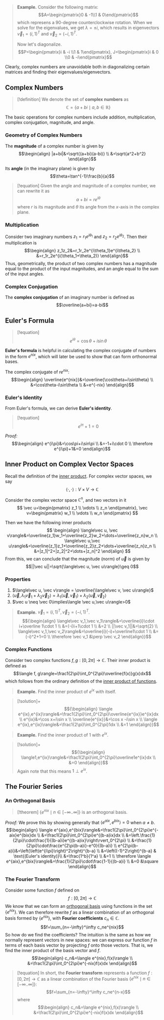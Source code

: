 
>**Example.** Consider the following matrix: $$A=\begin{pmatrix}0 & -1\\1 & 0\end{pmatrix}$$
>which represens a 90-degree counterclockwise rotation. When we solve for the eigenvalues, we get $\lambda=\pm i$, which results in eigenvectors $\vec v_1=(i, 1)^T$ and $\vec v_2=(-i,1)^T$.
>
>Now let's diagonalize. $$P=\begin{pmatrix}i & -i \\1 & 1\end{pmatrix}, J=\begin{pmatrix}i & 0 \\0 & -i\end{pmatrix}$$

Clearly, complex numbers are unavoidable both in diagonalizing certain matrices and finding their eigenvalues/eigenvectors.

## Complex Numbers

>[!definition]
>We denote the set of **complex numbers** as $$\mathbb C=\{a+bi\mid a, b \in \mathbb R\}$$

The basic operations for complex numbers include addition, multiplication, complex conjugation, magnitude, and angle.

### Geometry of Complex Numbers

The **magnitude** of a complex number is given by 
$$\begin{align}
|a+bi|&=\sqrt{(a+bi)(a-bi)} \\
&=\sqrt{a^2+b^2}
\end{align}$$

Its **angle** (in the imaginary plane) is given by $$\theta=\tan^{-1}\frac{b}{a}$$
>[!equation]
>Given the angle and magnitude of a complex number, we can rewrite it as $$a+bi=re^{i\theta}$$
>where $r$ is its magnitude and $\theta$ its angle from the $x$-axis in the complex plane.

### Multiplication

Consider two imaginary numbers $z_1=r_1e^{i\theta_1}$ and $z_2=r_2e^{i\theta_2}$. Then their multiplication is
$$\begin{align}
z_1z_2&=r_1r_2e^{i\theta_1}e^{i\theta_2} \\
&=r_1r_2e^{i(\theta_1+\theta_2)}
\end{align}$$
Thus, geometrically, the product of two complex numbers has a magnitude equal to the product of the input magnitudes, and an angle equal to the sum of the input angles.

### Complex Conjugation

The **complex conjugation** of an imaginary number is defined as$$\overline{a+bi}=a-bi$$
## Euler's Formula

>[!equation]
>$$e^{i\theta}=\cos\theta+i\sin\theta$$

**Euler's formula** is helpful in calculating the complex conjugate of numbers in the form $e^{nix}$, which will later be used to show that can form orthonormal bases. 

The complex conjugate of $re^{nix}$:
$$\begin{align}
\overline{e^{nix}}&=\overline{\cos\theta+i\sin\theta} \\
&=\cos\theta-i\sin\theta \\
&=e^{-nix}
\end{align}$$
### Euler's Identity

From Euler's formula, we can derive **Euler's identity**.

>[!equation]
>$$e^{i\pi}+1=0$$

*Proof:*
$$\begin{align}
e^{i\pi}&=\cos\pi+i\sin\pi \\
&=-1+i\cdot 0 \\
\therefore e^{i\pi}+1&=0
\end{align}$$

## Inner Product on Complex Vector Spaces

Recall the definition of the [inner product](Transformations.md#Inner%20Product). For complex vector spaces, we say
$$\langle\cdot , \cdot \rangle:V\times V\rightarrow \mathbb C$$

Consider the complex vector space $\mathbb C^n$, and two vectors in it 
$$
\vec u=\begin{pmatrix} z_1 \\ \vdots \\ z_n \end{pmatrix}, 
\vec v=\begin{pmatrix} w_1 \\ \vdots \\ w_n \end{pmatrix}
$$

Then we have the following inner products
$$
\begin{align}
\langle\vec u, \vec v\rangle&=\overline{z_1}w_1+\overline{z_2}w_2+\dots+\overline{z_n}w_n \\
\langle\vec u,\vec u\rangle&=\overline{z_1}z_1+\overline{z_2}z_2+\dots+\overline{z_n}z_n \\
&=|z_1|^2+|z_2|^2+\dots+|z_n|^2
\end{align}
$$
From this, we can conclude that the magnitude (norm) of $\vec u$ is given by
$$||\vec u||=\sqrt{\langle\vec u, \vec u\rangle}\geq 0$$

### Properties

1. $\langle\vec u, \vec v\rangle = \overline{\langle\vec v, \vec u\rangle}$
2. $\langle\vec u,\lambda_1\vec v_1+\lambda_2\vec v_2\rangle=\lambda_1\langle\vec u,\vec v_1\rangle+\lambda_2\langle\vec u,\vec v_2\rangle$
3. $\vec u \neq \vec 0\implies\langle \vec u,\vec u\rangle>0$

>**Example.** $\vec v_1=(i, 1)^T, \vec v_2=(-i, 1)^T$.
>$${\begin{align}
\langle\vec v_1,\vec v_1\rangle&=\overline{i}\cdot i+\overline 1\cdot 1 \\
&=(-i)i+1\cdot 1 \\
&=2 \\
||\vec v_1||&=\sqrt{2} \\
\langle\vec v_1,\vec v_2\rangle&=\overline{i}(-i)+\overline1\cdot 1 \\
&=(-i)^2+1=0 \\
\therefore \vec v_1 &\perp \vec v_2
\end{align}}$$

### Complex Functions

Consider two complex functions $f, g:[0,2\pi]\rightarrow\mathbb C$. Their inner product is defined as 
$$\langle f, g\rangle=\frac1{2\pi}\int_0^{2\pi}\overline{f(x)}g(x)dx$$
which follows from the ordinary definition of the [inner product of functions](Inner%20Product.md#Functions).

>**Example.** Find the inner product of $e^{ix}$ with itself.

>[!solution]+
>$${\begin{align}
\langle e^{ix},e^{ix}\rangle&=\frac1{2\pi}\int_0^{2\pi}\overline{e^{ix}}e^{ix}dx \\
e^{ix}&=\cos x+i\sin x \\
\overline{e^{ix}}&=\cos x -i\sin x \\
\langle e^{ix},e^{ix}\rangle&=\frac1{2\pi}\int_0^{2\pi}1dx \\
&=1
\end{align}}$$

>**Example.** Find the inner product of 1 with $e^{ix}$.

>[!solution]+
>$${\begin{align}
\langle1,e^{ix}\rangle&=\frac1{2\pi}\int_0^{2\pi}\overline1e^{ix}dx \\
&=0
\end{align}}$$
Again note that this means $1\perp e^{ix}$.

## The Fourier Series

### An Orthogonal Basis

>[!theorem]
>$\{e^{nix}\mid n\in [-\infty..\infty]\}$ is an orthogonal basis.

*Proof:* We prove this by showing generally that $\langle e^{aix}, e^{bix} \rangle=0$ when $a\neq b$. 
$$\begin{align}
\langle e^{aix},e^{bix}\rangle&=\frac1{2\pi}\int_0^{2\pi}e^{-aix}e^{bix}dx \\
&=\frac1{2\pi}\int_0^{2\pi}e^{(b-a)ix}dx \\
&=\left.\frac{1}{2\pi}\cdot\frac{1}{(b-a)i}e^{(b-a)ix}\right\rvert_0^{2\pi} \\
&=\frac{1}{2\pi}\cdot\frac{e^{2\pi(b-a)i}-e^0}{(b-a)i} \\
e^{2\pi(b-a)i}&=\left(\left(e^{i\pi}\right)^2\right)^{b-a} \\
&=\left((-1)^2\right)^{b-a} & \text{(Euler's identity)}\\
&=\frac{1^b}{1^a} \\
&=1 \\
\therefore \langle e^{aix},e^{bix}\rangle&=\frac{1}{2\pi}\cdot\frac{1-1}{(b-a)i} \\
&=0 &\square
\end{align}$$

### The Fourier Transform

Consider some function $f$ defined on 
$$f:[0,2\pi]\rightarrow \mathbb C$$
We know that we can form an [orthogonal basis](Inner%20Product.md#Orthonormal%20Basis) using functions in the set $\{e^{nix}\}$. We can therefore rewrite $f$ as a linear combination of an orthogonal basis formed by $\{e^{nix}\}$, with **Fourier coefficients** $c_n\in \mathbb C$. 
$$f=\sum_{n=-\infty}^\infty c_ne^{nix}$$
So how do we find the coefficients? The intuition is the same as how we normally represent vectors in new spaces: we can express our function $f$ in terms of each basis vector by projecting $f$ onto those vectors. That is, we find the inner product of the basis vector and $f$. 
$$\begin{align}
c_n&=\langle e^{nix},f(x)\rangle \\
&=\frac1{2\pi}\int_0^{2\pi}e^{-nix}f(x)dx
\end{align}$$
>[!equation]
>In short, the **Fourier transform** represents a function $f:[0,2\pi]\rightarrow\mathbb C$ as a linear combination of the Fourier basis $\{e^{nix} \mid n\in[-\infty..\infty]\}$: $$f=\sum_{n=-\infty}^\infty c_ne^{n-x}$$ where $$\begin{align}
c_n&=\langle e^{nix},f(x)\rangle \\
&=\frac1{2\pi}\int_0^{2\pi}e^{-nix}f(x)dx
\end{align}$$

